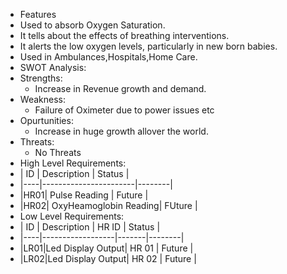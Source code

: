 * Features
 * Used to absorb Oxygen Saturation.
 * It tells about the effects of breathing interventions.
 * It alerts the low oxygen levels, particularly in new born babies.
 * Used in Ambulances,Hospitals,Home Care.
* SWOT Analysis:
 * Strengths:
   * Increase in Revenue growth and demand.
 * Weakness:
   * Failure of Oximeter due to power issues etc
 * Opurtunities:
   * Increase in huge growth allover the world.
 * Threats:
   * No Threats
* High Level Requirements:
 * | ID |     Description       | Status |
 * |----|-----------------------|--------|
 * |HR01| Pulse Reading         | Future |
 * |HR02| OxyHeamoglobin Reading| FUture |
* Low Level Requirements:
 * | ID |    Description   | HR ID | Status |
 * |----|------------------|-------|--------|
 * |LR01|Led Display Output| HR 01 | Future |
 * |LR02|Led Display Output| HR 02 | Future |